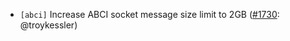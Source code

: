- `[abci]` Increase ABCI socket message size limit to 2GB ([\#1730](https://github.com/depinnetwork/por-consensus/pull/1730): @troykessler)

